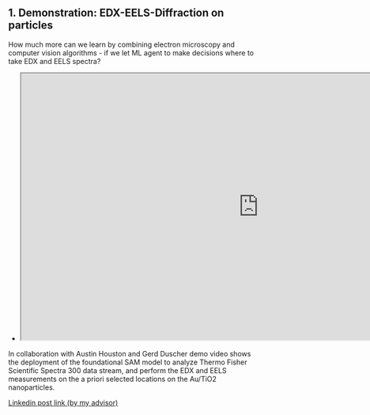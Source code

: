 
## 1. Demonstration: EDX-EELS-Diffraction on particles
How much more can we learn by combining electron microscopy and computer vision algorithms - if we let ML agent to make decisions where to take EDX and EELS spectra? 


<ul class="grid">

<li class="video" markdown="1">
<iframe src="https://drive.google.com/file/d/10r46FSJ8xkyWfAw7eQLbicskhitczgb2/preview" width="960" height="540" allow="autoplay"></iframe>


</li>

</ul>

In collaboration with Austin Houston and Gerd Duscher demo video shows the deployment of the foundational SAM model to analyze Thermo Fisher Scientific Spectra 300 data stream, and perform the EDX and EELS measurements on the a priori selected locations on the Au/TiO2 nanoparticles. 

[Linkedin post link (by my advisor)](https://www.linkedin.com/posts/sergei-kalinin-5bb44b18_real-time-chemical-and-structural-activity-7245721388605390848-mC7H?utm_source=share&utm_medium=member_desktop)